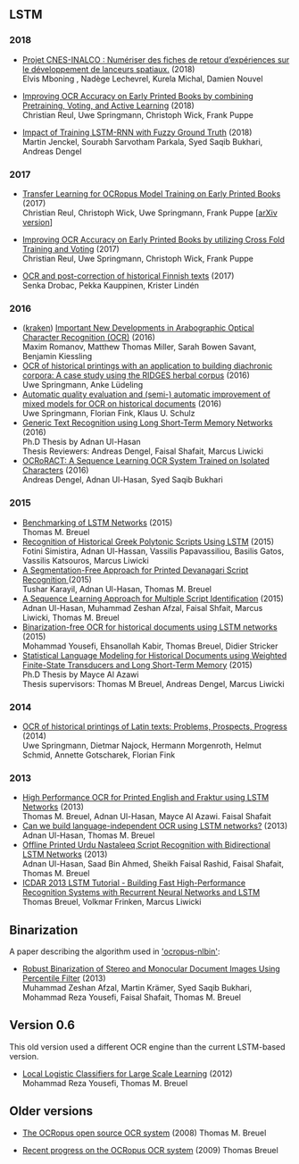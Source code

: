 ## LSTM

### 2018

* [Projet CNES-INALCO : Numériser des fiches de retour d’expériences sur le développement de lanceurs spatiaux.](http://grce.labri.fr/afihm-sifed/program.html) (2018)   
Elvis Mboning , Nadège Lechevrel, Kurela Michal, Damien Nouvel

* [Improving OCR Accuracy on Early Printed Books by combining
Pretraining, Voting, and Active Learning](https://arxiv.org/abs/1802.10038) (2018)  
Christian Reul, Uwe Springmann, Christoph Wick, Frank Puppe

* [Impact of Training LSTM-RNN with Fuzzy Ground Truth](www.dfki.de/~bukhari/data/papers/69_ICPRAM2018_FuzzyGT.pdf) (2018)  
Martin Jenckel, Sourabh Sarvotham Parkala, Syed Saqib Bukhari, Andreas Dengel

### 2017

* [Transfer Learning for OCRopus Model Training on Early Printed Books](http://0277.ch/ojs/index.php/cdrs_0277/article/view/169/378) (2017)  
Christian Reul, Christoph Wick, Uwe Springmann, Frank Puppe [[arXiv version](https://arxiv.org/abs/1712.05586)]

* [Improving OCR Accuracy on Early Printed Books by utilizing Cross Fold Training and Voting](https://arxiv.org/abs/1711.09670) (2017)  
Christian Reul, Uwe Springmann, Christoph Wick, Frank Puppe

* [OCR and post-correction of historical Finnish texts](http://www.ep.liu.se/ecp/131/009/ecp17131009.pdf) (2017)  
Senka Drobac, Pekka Kauppinen, Krister Lindén  

### 2016

* ([kraken](https://github.com/mittagessen/kraken)) [Important New Developments in Arabographic Optical Character Recognition (OCR)](https://arxiv.org/abs/1703.09550) (2016)  
Maxim Romanov, Matthew Thomas Miller, Sarah Bowen Savant, Benjamin Kiessling
* [OCR of historical printings with an application to building diachronic corpora: A case study using the RIDGES herbal corpus](https://arxiv.org/abs/1608.02153) (2016)  
Uwe Springmann, Anke Lüdeling
* [Automatic quality evaluation and (semi-) automatic improvement of mixed models for OCR on historical documents](http://arxiv.org/abs/1606.05157) (2016)  
Uwe Springmann, Florian Fink, Klaus U. Schulz
* [Generic Text Recognition using Long Short-Term Memory Networks](https://kluedo.ub.uni-kl.de/frontdoor/index/index/docId/4353) (2016)  
Ph.D Thesis by Adnan Ul-Hasan  
Thesis Reviewers: Andreas Dengel, Faisal Shafait, Marcus Liwicki
* [OCRoRACT: A Sequence Learning OCR System Trained on Isolated Characters](https://www.researchgate.net/publication/294575734_OCRoRACT_A_Sequence_Learning_OCR_System_Trained_on_Isolated_Characters) (2016)  
Andreas Dengel, Adnan Ul-Hasan, Syed Saqib Bukhari

### 2015

* [Benchmarking of LSTM Networks](http://arxiv.org/abs/1508.02774) (2015)  
Thomas M. Breuel
* [Recognition of Historical Greek Polytonic Scripts Using LSTM](http://users.iit.demokritos.gr/~bgat/OldDocPro/05_paper_305.pdf) (2015)  
Fotini Simistira, Adnan Ul-Hassan, Vassilis Papavassiliou, Basilis Gatos, Vassilis Katsouros, Marcus Liwicki
* [A Segmentation-Free Approach for Printed Devanagari Script Recognition
](https://www.researchgate.net/publication/280777081_A_Segmentation-Free_Approach_for_Printed_Devanagari_Script_Recognition) (2015)  
Tushar Karayil, Adnan Ul-Hasan, Thomas M. Breuel
* [A Sequence Learning Approach for Multiple Script Identification](https://www.researchgate.net/publication/280777013_A_Sequence_Learning_Approach_for_Multiple_Script_Identification) (2015)  
Adnan Ul-Hasan, Muhammad Zeshan Afzal, Faisal Shfait,  Marcus Liwicki, Thomas M. Breuel
* [Binarization-free OCR for historical documents using LSTM networks](https://av.dfki.de/publications/binarization-free-ocr-for-historical-documents-using-lstm-networks/) (2015)  
Mohammad Yousefi, Ehsanollah Kabir, Thomas Breuel, Didier Stricker
* [Statistical Language Modeling for Historical Documents using Weighted Finite-State Transducers and Long Short-Term Memory](https://kluedo.ub.uni-kl.de/frontdoor/index/index/year/2015/docId/4022) (2015)  
Ph.D Thesis by Mayce Al Azawi  
Thesis supervisors: Thomas M Breuel, Andreas Dengel, Marcus Liwicki

### 2014

* [OCR of historical printings of Latin texts: Problems, Prospects, Progress](http://www.springmann.net/papers/2014-04-07-DATeCH2014-springmann.pdf) (2014)  
Uwe Springmann, Dietmar Najock, Hermann Morgenroth, Helmut Schmid, Annette Gotscharek, Florian Fink

### 2013

* [High Performance OCR for Printed English and Fraktur using LSTM Networks](http://staffhome.ecm.uwa.edu.au/~00082689/papers/Breuel-LSTM-OCR-ICDAR13.pdf) (2013)  
Thomas M. Breuel, Adnan Ul-Hasan, Mayce Al Azawi. Faisal Shafait
* [Can we build language-independent OCR using LSTM networks?](https://www.researchgate.net/publication/260341307_Can_we_build_language-independent_OCR_using_LSTM_networks)
 (2013)  
Adnan Ul-Hasan, Thomas M. Breuel
* [Offline Printed Urdu Nastaleeq Script Recognition with Bidirectional LSTM Networks](http://staffhome.ecm.uwa.edu.au/~00082689/papers/Adnan-Urdu-OCR-ICDAR13.pdf) (2013)  
Adnan Ul-Hasan, Saad Bin Ahmed, Sheikh Faisal Rashid, Faisal Shafait, Thomas M. Breuel
* [ICDAR 2013 LSTM Tutorial - Building Fast High-Performance Recognition Systems with Recurrent Neural Networks and LSTM](http://lstm.iupr.com/)  
Thomas Breuel, Volkmar Frinken, Marcus Liwicki

## Binarization
A paper describing the algorithm used in ['ocropus-nlbin'](https://github.com/tmbdev/ocropy/blob/master/ocropus-nlbin):  
* [Robust Binarization of Stereo and Monocular Document Images Using Percentile Filter](http://citeseerx.ist.psu.edu/viewdoc/download?doi=10.1.1.588.7273&rep=rep1&type=pdf) (2013)  
Muhammad Zeshan Afzal, Martin Krämer, Syed Saqib Bukhari,
Mohammad Reza Yousefi, Faisal Shafait, Thomas M. Breuel

## Version 0.6

This old version used a different OCR engine than the current LSTM-based version.

* [Local Logistic Classifiers for Large Scale Learning](http://www.academia.edu/2959462/Local_Logistic_Classifiers_for_Large_Scale_Learning) (2012)  
Mohammad Reza Yousefi, Thomas M. Breuel

## Older versions

* [The OCRopus open source OCR system](http://www.helsinki.fi/~mpsilfve/ocr_course/materials/2008-breuel-ocropus-open-source.pdf) (2008)
Thomas M. Breuel

* [Recent progress on the OCRopus OCR system](https://doi.org/10.1145/1577802.1577805) (2009)
Thomas Breuel